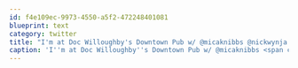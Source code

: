 ```yaml
---
id: f4e109ec-9973-4550-a5f2-472248401081
blueprint: text
category: twitter
title: "I'm at Doc Willoughby's Downtown Pub‎ w/ @micaknibbs @nickwynja @jaycevdl @johnvanderwoude. http://4sq.com/8bQiVL"
caption: 'I''m at Doc Willoughby''s Downtown Pub‎ w/ @micaknibbs <span class="username username_linked">@<a href="https://twitter.com/nickwynja" title="Nick Wynja">nickwynja</a></span> @jaycevdl <span class="username username_linked">@<a href="https://twitter.com/johnvanderwoude" title="John Vander Woude">johnvanderwoude</a></span>. http://4sq.com/8bQiVL'
---
```


